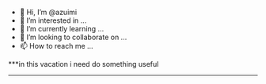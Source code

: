 - 👋 Hi, I’m @azuimi
- 👀 I’m interested in ...
- 🌱 I’m currently learning ...
- 💞️ I’m looking to collaborate on ...
- 📫 How to reach me ...

<!---
azuimi/azuimi is a ✨ special ✨ repository because its `README.md` (this file) appears on your GitHub profile.
You can click the Preview link to take a look at your changes.
--->
***in this vacation
i need do something useful
***
